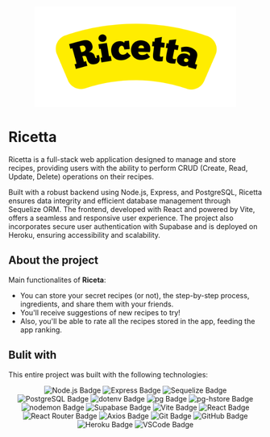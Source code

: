 <p align="center">
  <img src="https://github.com/franvozzi/ricetta/blob/main/logo.png" alt="Logo" width="400"/>
</p>

# Ricetta
Ricetta is a full-stack web application designed to manage and store recipes, providing users with the ability to perform CRUD (Create, Read, Update, Delete) operations on their recipes.

Built with a robust backend using Node.js, Express, and PostgreSQL, Ricetta ensures data integrity and efficient database management through Sequelize ORM. The frontend, developed with React and powered by Vite, offers a seamless and responsive user experience. The project also incorporates secure user authentication with Supabase and is deployed on Heroku, ensuring accessibility and scalability.

## About the project
Main functionalites of **Riceta**:
  - You can store your secret recipes (or not), the step-by-step process, ingredients, and share them with your friends.
  - You'll receive suggestions of new recipes to try!
  - Also, you'll be able to rate all the recipes stored in the app, feeding the app ranking.

## Bulit with
This entire project was built with the following technologies:
<p align="center">
  <img src="https://img.shields.io/badge/Node.js-43853D?style=for-the-badge&logo=node.js&logoColor=white" alt="Node.js Badge"/>
  <img src="https://img.shields.io/badge/Express-404D59?style=for-the-badge" alt="Express Badge"/>
  <img src="https://img.shields.io/badge/Sequelize-52B0E7?style=for-the-badge&logo=sequelize&logoColor=white" alt="Sequelize Badge"/>
  <img src="https://img.shields.io/badge/PostgreSQL-316192?style=for-the-badge&logo=postgresql&logoColor=white" alt="PostgreSQL Badge"/>
  <img src="https://img.shields.io/badge/dotenv-ECD53F?style=for-the-badge&logo=dotenv&logoColor=black" alt="dotenv Badge"/>
  <img src="https://img.shields.io/badge/pg-336791?style=for-the-badge&logo=postgresql&logoColor=white" alt="pg Badge"/>
  <img src="https://img.shields.io/badge/pg--hstore-336791?style=for-the-badge&logo=postgresql&logoColor=white" alt="pg-hstore Badge"/>
  <img src="https://img.shields.io/badge/nodemon-76D04B?style=for-the-badge&logo=nodemon&logoColor=white" alt="nodemon Badge"/>
  <img src="https://img.shields.io/badge/Supabase-3ECF8E?style=for-the-badge&logo=supabase&logoColor=white" alt="Supabase Badge"/>
  <img src="https://img.shields.io/badge/Vite-646CFF?style=for-the-badge&logo=vite&logoColor=white" alt="Vite Badge"/>
  <img src="https://img.shields.io/badge/React-20232A?style=for-the-badge&logo=react&logoColor=61DAFB" alt="React Badge"/>
  <img src="https://img.shields.io/badge/React_Router-CA4245?style=for-the-badge&logo=react-router&logoColor=white" alt="React Router Badge"/>
  <img src="https://img.shields.io/badge/Axios-5A29E4?style=for-the-badge" alt="Axios Badge"/>
  <img src="https://img.shields.io/badge/Git-F05032?style=for-the-badge&logo=git&logoColor=white" alt="Git Badge"/>
  <img src="https://img.shields.io/badge/GitHub-181717?style=for-the-badge&logo=github&logoColor=white" alt="GitHub Badge"/>
  <img src="https://img.shields.io/badge/Heroku-430098?style=for-the-badge&logo=heroku&logoColor=white" alt="Heroku Badge"/>
  <img src="https://img.shields.io/badge/VSCode-007ACC?style=for-the-badge&logo=visual-studio-code&logoColor=white" alt="VSCode Badge"/>
</p>
